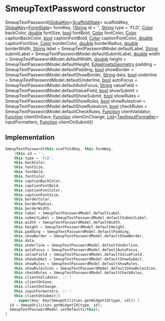 


# SmeupTextPassword constructor







SmeupTextPassword([GlobalKey](https://api.flutter.dev/flutter/widgets/GlobalKey-class.html)&lt;[ScaffoldState](https://api.flutter.dev/flutter/material/ScaffoldState-class.html)> scaffoldKey, [GlobalKey](https://api.flutter.dev/flutter/widgets/GlobalKey-class.html)&lt;[FormState](https://api.flutter.dev/flutter/widgets/FormState-class.html)> formKey, {[String](https://api.flutter.dev/flutter/dart-core/String-class.html) id = '', [String](https://api.flutter.dev/flutter/dart-core/String-class.html) type = 'FLD', [Color](https://api.flutter.dev/flutter/dart-ui/Color-class.html) backColor, [double](https://api.flutter.dev/flutter/dart-core/double-class.html) fontSize, [bool](https://api.flutter.dev/flutter/dart-core/bool-class.html) fontBold, [Color](https://api.flutter.dev/flutter/dart-ui/Color-class.html) fontColor, [Color](https://api.flutter.dev/flutter/dart-ui/Color-class.html) captionBackColor, [bool](https://api.flutter.dev/flutter/dart-core/bool-class.html) captionFontBold, [Color](https://api.flutter.dev/flutter/dart-ui/Color-class.html) captionFontColor, [double](https://api.flutter.dev/flutter/dart-core/double-class.html) captionFontSize, [Color](https://api.flutter.dev/flutter/dart-ui/Color-class.html) borderColor, [double](https://api.flutter.dev/flutter/dart-core/double-class.html) borderRadius, [double](https://api.flutter.dev/flutter/dart-core/double-class.html) borderWidth, [String](https://api.flutter.dev/flutter/dart-core/String-class.html) label = SmeupTextPasswordModel.defaultLabel, [String](https://api.flutter.dev/flutter/dart-core/String-class.html) submitLabel = SmeupTextPasswordModel.defaultSubmitLabel, [double](https://api.flutter.dev/flutter/dart-core/double-class.html) width = SmeupTextPasswordModel.defaultWidth, [double](https://api.flutter.dev/flutter/dart-core/double-class.html) height = SmeupTextPasswordModel.defaultHeight, [EdgeInsetsGeometry](https://api.flutter.dev/flutter/painting/EdgeInsetsGeometry-class.html) padding = SmeupTextPasswordModel.defaultPadding, [bool](https://api.flutter.dev/flutter/dart-core/bool-class.html) showBorder = SmeupTextPasswordModel.defaultShowBorder, [String](https://api.flutter.dev/flutter/dart-core/String-class.html) data, [bool](https://api.flutter.dev/flutter/dart-core/bool-class.html) underline = SmeupTextPasswordModel.defaultUnderline, [bool](https://api.flutter.dev/flutter/dart-core/bool-class.html) autoFocus = SmeupTextPasswordModel.defaultAutoFocus, [String](https://api.flutter.dev/flutter/dart-core/String-class.html) valueField = SmeupTextPasswordModel.defaultValueField, [bool](https://api.flutter.dev/flutter/dart-core/bool-class.html) showSubmit = SmeupTextPasswordModel.defaultShowSubmit, [bool](https://api.flutter.dev/flutter/dart-core/bool-class.html) showRules = SmeupTextPasswordModel.defaultShowRules, [bool](https://api.flutter.dev/flutter/dart-core/bool-class.html) showRulesIcon = SmeupTextPasswordModel.defaultShowRulesIcon, [bool](https://api.flutter.dev/flutter/dart-core/bool-class.html) checkRules = SmeupTextPasswordModel.defaultCheckRules, [Function](https://api.flutter.dev/flutter/dart-core/Function-class.html) clientValidator, [Function](https://api.flutter.dev/flutter/dart-core/Function-class.html) clientOnSave, [Function](https://api.flutter.dev/flutter/dart-core/Function-class.html) clientOnChange, [List](https://api.flutter.dev/flutter/dart-core/List-class.html)&lt;[TextInputFormatter](https://api.flutter.dev/flutter/services/TextInputFormatter-class.html)> inputFormatters, [Function](https://api.flutter.dev/flutter/dart-core/Function-class.html) clientOnSubmit})





## Implementation

```dart
SmeupTextPassword(this.scaffoldKey, this.formKey,
    {this.id = '',
    this.type = 'FLD',
    this.backColor,
    this.fontSize,
    this.fontBold,
    this.fontColor,
    this.captionBackColor,
    this.captionFontBold,
    this.captionFontColor,
    this.captionFontSize,
    this.borderColor,
    this.borderRadius,
    this.borderWidth,
    this.label = SmeupTextPasswordModel.defaultLabel,
    this.submitLabel = SmeupTextPasswordModel.defaultSubmitLabel,
    this.width = SmeupTextPasswordModel.defaultWidth,
    this.height = SmeupTextPasswordModel.defaultHeight,
    this.padding = SmeupTextPasswordModel.defaultPadding,
    this.showBorder = SmeupTextPasswordModel.defaultShowBorder,
    this.data,
    this.underline = SmeupTextPasswordModel.defaultUnderline,
    this.autoFocus = SmeupTextPasswordModel.defaultAutoFocus,
    this.valueField = SmeupTextPasswordModel.defaultValueField,
    this.showSubmit = SmeupTextPasswordModel.defaultShowSubmit,
    this.showRules = SmeupTextPasswordModel.defaultShowRules,
    this.showRulesIcon = SmeupTextPasswordModel.defaultShowRulesIcon,
    this.checkRules = SmeupTextPasswordModel.defaultCheckRules,
    this.clientValidator, // ?
    this.clientOnSave,
    this.clientOnChange,
    this.inputFormatters, // ?
    this.clientOnSubmit})
    : super(key: Key(SmeupUtilities.getWidgetId(type, id))) {
  id = SmeupUtilities.getWidgetId(type, id);
  SmeupTextPasswordModel.setDefaults(this);
}
```







